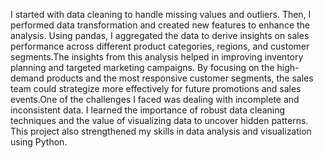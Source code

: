 I started with data cleaning to handle missing values and outliers. Then, I performed data transformation and created new features to enhance the analysis. Using pandas, I aggregated the data to derive insights on sales performance across different product categories, regions, and customer segments.The insights from this analysis helped in improving inventory planning and targeted marketing campaigns. By focusing on the high-demand products and the most responsive customer segments, the sales team could strategize more effectively for future promotions and sales events.One of the challenges I faced was dealing with incomplete and inconsistent data. I learned the importance of robust data cleaning techniques and the value of visualizing data to uncover hidden patterns. This project also strengthened my skills in data analysis and visualization using Python.






